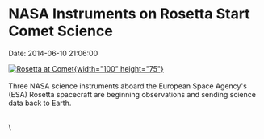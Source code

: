 NASA Instruments on Rosetta Start Comet Science
===============================================

Date: 2014-06-10 21:06:00

[![Rosetta at
Comet](http://www.jpl.nasa.gov/images/rosetta/20140124/pia17666-226.jpg){width="100"
height="75"}](http://www.jpl.nasa.gov/news/news.php?release=2014-182&rn=news.xml&rst=4172)\
\
Three NASA science instruments aboard the European Space Agency\'s (ESA)
Rosetta spacecraft are beginning observations and sending science data
back to Earth.

\
\
